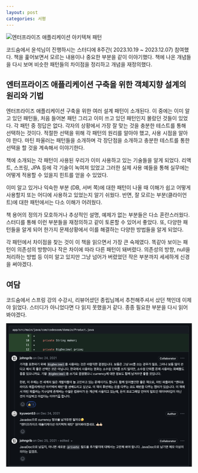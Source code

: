 ```yaml
---
layout: post
categories: 서평
---
```


![엔터프라이즈 애플리케이션 아키텍쳐 패턴](https://image.yes24.com/momo/TopCate641/MidCate008/64076530.jpg)

코드숨에서 윤석님이 진행하시는 스터디에 8주간( 2023.10.19 ~ 2023.12.07) 참여했다. 책을 훑어보면서 모르는 내용이나 중요한 부분을 같이 이야기했다. 책에 나온 개념들을 다시 보며 비슷한 패턴들의 차이점을 정리하고 개념을 재정의했다.

## 엔터프라이즈 애플리케이션 구축을 위한 객체지향 설계의 원리와 기법 

엔터프라이즈 애플리케이션 구축을 위한 여러 설계 패턴이 소개된다. 
이 중에는 이미 알고 있던 패턴들, 처음 들어본 패턴 그리고 이미 쓰고 있던 패턴인지 몰랐던 것들이 있었다. 각 패턴 중 정답은 없다. 각자의 상황에서 가장 잘 맞는 것을 충분한 테스트를 통해 선택하는 것이다. 적절한 선택을 위해 각 패턴의 원리를 알아야 했고, 사용 시점을 알아야 한다. 마틴 파울러는 패턴들을 소개하며 각 장단점을 소개하고 충분한 테스트를 통한 선택을 할 것을 계속해서 이야기한다. 

책에 소개되는 각 패턴이 사용된 우리가 이미 사용하고 있는 기술들을 알게 되었다. 리액트, 스프링, JPA 등에 각 기술이 녹여져 있었고 그러한 실제 사용 예들을 통해 실무에는 어떻게 적용할 수 있을지 힌트를 얻을 수 있었다. 

이미 알고 있거나 익숙한 부분 (DB, 서버 쪽)에 대한 패턴이 나올 때 이해가 쉽고 어떻게 사용할지 또는 어디에 사용하고 있었는지 알기 쉬웠다. 반면, 잘 모르는 부분(클라이언트)에 대한 패턴에서는 다소 이해가 어려웠다. 

책 용어의 정의가 모호하거나 추상적인 설명, 예제가 없는 부분들은 다소 혼란스러웠다. 스터디를 통해 이런 부분들을 재정의하고 같이 토론할 수 있어서 좋았다. 또, 다양한 패턴들을 알게 되어 한가지 문제상황에서 이를 해결하는 다양한 방법들을 알게 되었다. 

각 패턴에서 차이점을 찾는 것이 이 책을 읽으면서 가장 큰 숙제였다. 똑같아 보이는 패턴이 의존성의 방향이나 작은 차이에 따라 다른 패턴이 돼버렸다. 의존성의 방향, null을 처리하는 방법 등 이미 알고 있지만 그냥 넘어가 버렸었던 작은 부분까지 세세하게 신경을 써야겠다. 

## 여담

코드숨에서 스프링 강의 수강시, 리뷰어셨던 종립님께서 추천해주셔서 샀던 책인데 이제야 읽었다. 스터디가 아니었다면 다 읽지 못했을거 같다. 종종 필요한 부분을 다시 읽어봐야겠다.

![종립님 코드리뷰](/assets/img/종립님%20코드리뷰%20엔애아페%20추천.png)
